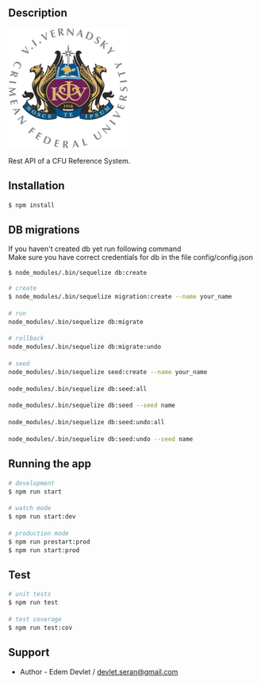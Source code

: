 ## Description
![alt text](./public/cfu-logo.png)

Rest API of a CFU Reference System.

## Installation

```bash
$ npm install
```

## DB migrations

If you haven't created db yet run following command  
Make sure you have correct credentials for db in the file config/config.json
  
```bash
$ node_modules/.bin/sequelize db:create
```

```bash
# create
$ node_modules/.bin/sequelize migration:create --name your_name

# run
node_modules/.bin/sequelize db:migrate

# rollback
node_modules/.bin/sequelize db:migrate:undo

# seed
node_modules/.bin/sequelize seed:create --name your_name

node_modules/.bin/sequelize db:seed:all

node_modules/.bin/sequelize db:seed --seed name

node_modules/.bin/sequelize db:seed:undo:all

node_modules/.bin/sequelize db:seed:undo --seed name

```


## Running the app

```bash
# development
$ npm run start

# watch mode
$ npm run start:dev

# production mode
$ npm run prestart:prod
$ npm run start:prod
```


## Test

```bash
# unit tests
$ npm run test

# test coverage
$ npm run test:cov
```

## Support

- Author - Edem Devlet / devlet.seran@gmail.com
